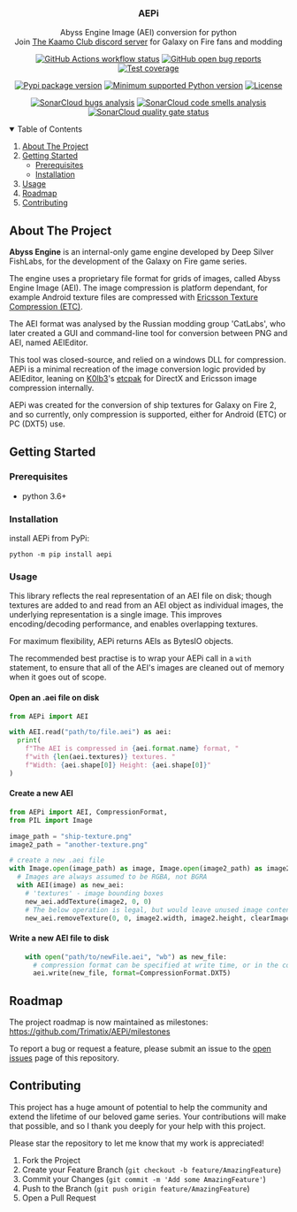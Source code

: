 <h3 align="center">AEPi</h3>
  <p align="center">
    Abyss Engine Image (AEI) conversion for python<br>
    Join <a href='https://discord.gg/Qv8zTur'>The Kaamo Club discord server</a> for Galaxy on Fire fans and modding
  </p>
</div>
<p align="center">
  <a href="https://github.com/Trimatix/AEPi/actions"
    ><img
      src="https://img.shields.io/github/actions/workflow/status/Trimatix/AEPi/testing.yml?branch=main"
      alt="GitHub Actions workflow status"
  /></a>
  <a href="https://github.com/Trimatix/AEPi/projects/1?card_filter_query=label%3Abug"
    ><img
      src="https://img.shields.io/github/issues-search?color=eb4034&label=bug%20reports&query=repo%3ATrimatix%2FAEPi%20is%3Aopen%20label%3Abug"
      alt="GitHub open bug reports"
  /></a>
  <a href="https://github.com/Trimatix/AEPi/actions"
    ><img
      src="https://img.shields.io/endpoint?url=https://gist.githubusercontent.com/Trimatix/2551cac90336c1d1073d8615407cc72d/raw/AEPi__heads_main.json"
      alt="Test coverage"
  /></a>
</p>
<p align="center">
  <a href="https://pypi.org/project/AEPi"
    ><img
      src='https://badgen.net/pypi/v/AEPi/'
      alt="Pypi package version"
  /></a>
  <a href="https://pypi.org/project/AEPi"
    ><img
      src="https://img.shields.io/pypi/pyversions/AEPi.svg"
      alt="Minimum supported Python version"
  /></a>
  <a href="https://github.com/Trimatix/AEPi/blob/master/LICENSE"
    ><img
      src="https://img.shields.io/github/license/Trimatix/AEPi.svg"
      alt="License"
</p>
<p align="center">
  <a href="https://sonarcloud.io/dashboard?id=Trimatix_AEPi"
    ><img
      src="https://sonarcloud.io/api/project_badges/measure?project=Trimatix_AEPi&metric=bugs"
      alt="SonarCloud bugs analysis"
  /></a>
  <a href="https://sonarcloud.io/dashboard?id=Trimatix_AEPi"
    ><img
      src="https://sonarcloud.io/api/project_badges/measure?project=Trimatix_AEPi&metric=code_smells"
      alt="SonarCloud code smells analysis"
  /></a>
  <a href="https://sonarcloud.io/dashboard?id=Trimatix_AEPi"
    ><img
      src="https://sonarcloud.io/api/project_badges/measure?project=Trimatix_AEPi&metric=alert_status"
      alt="SonarCloud quality gate status"
  /></a>
</p>



<!-- TABLE OF CONTENTS -->
<details open>
  <summary>Table of Contents</summary>
  <ol>
    <li>
      <a href="#about-the-project">About The Project</a>
    </li>
    <li>
      <a href="#getting-started">Getting Started</a>
      <ul>
        <li><a href="#prerequisites">Prerequisites</a></li>
        <li><a href="#installation">Installation</a></li>
      </ul>
    </li>
    <li><a href="#usage">Usage</a></li>
    <li><a href="#roadmap">Roadmap</a></li>
    <li><a href="#contributing">Contributing</a></li>
  </ol>
</details>



<!-- ABOUT THE PROJECT -->
## About The Project

**Abyss Engine** is an internal-only game engine developed by Deep Silver FishLabs, for the development of the Galaxy on Fire game series.

The engine uses a proprietary file format for grids of images, called Abyss Engine Image (AEI). The image compression is platform dependant, for example Android texture files are compressed with [Ericsson Texture Compression (ETC)](https://github.com/Ericsson/ETCPACK).

The AEI format was analysed by the Russian modding group 'CatLabs', who later created a GUI and command-line tool for conversion between PNG and AEI, named AEIEditor.

This tool was closed-source, and relied on a windows DLL for compression. AEPi is a minimal recreation of the image conversion logic provided by AEIEditor, leaning on [K0lb3](https://github.com/K0lb3)'s [etcpak](https://github.com/K0lb3/etcpak) for DirectX and Ericsson image compression internally.

AEPi was created for the conversion of ship textures for Galaxy on Fire 2, and so currently, only compression is supported, either for Android (ETC) or PC (DXT5) use.


<!-- GETTING STARTED -->
## Getting Started
### Prerequisites

* python 3.6+

### Installation

install AEPi from PyPi:
```
python -m pip install aepi
```

<!-- USAGE EXAMPLES -->
### Usage

This library reflects the real representation of an AEI file on disk; though textures are added to and read from an AEI object as individual images, the underlying representation is a single image. This improves encoding/decoding performance, and enables overlapping textures.

For maximum flexibility, AEPi returns AEIs as BytesIO objects.

The recommended best practise is to wrap your AEPi call in a `with` statement, to ensure that all of the AEI's images are cleaned out of memory when it goes out of scope.

#### Open an .aei file on disk

```py
from AEPi import AEI

with AEI.read("path/to/file.aei") as aei:
  print(
    f"The AEI is compressed in {aei.format.name} format, "
    f"with {len(aei.textures)} textures. "
    f"Width: {aei.shape[0]} Height: {aei.shape[0]}"
)
```

#### Create a new AEI

```py
from AEPi import AEI, CompressionFormat,
from PIL import Image

image_path = "ship-texture.png"
image2_path = "another-texture.png"

# create a new .aei file
with Image.open(image_path) as image, Image.open(image2_path) as image2:
  # Images are always assumed to be RGBA, not BGRA
  with AEI(image) as new_aei:
    # 'textures' - image bounding boxes
    new_aei.addTexture(image2, 0, 0)
    # The below operation is legal, but would leave unused image content in the AEI!
    new_aei.removeTexture(0, 0, image2.width, image2.height, clearImage=False)
```

#### Write a new AEI file to disk

```py
    with open("path/to/newFile.aei", "wb") as new_file:
      # compression format can be specified at write time, or in the constructor
      aei.write(new_file, format=CompressionFormat.DXT5)
```

<!-- ROADMAP -->
## Roadmap

The project roadmap is now maintained as milestones: https://github.com/Trimatix/AEPi/milestones

To report a bug or request a feature, please submit an issue to the [open issues](https://github.com/Trimatix/AEPi/issues) page of this repository.


<!-- CONTRIBUTING -->
## Contributing

This project has a huge amount of potential to help the community and extend the lifetime of our beloved game series. Your contributions will make that possible, and so I thank you deeply for your help with this project.

Please star the repository to let me know that my work is appreciated!

1. Fork the Project
2. Create your Feature Branch (`git checkout -b feature/AmazingFeature`)
3. Commit your Changes (`git commit -m 'Add some AmazingFeature'`)
4. Push to the Branch (`git push origin feature/AmazingFeature`)
5. Open a Pull Request
